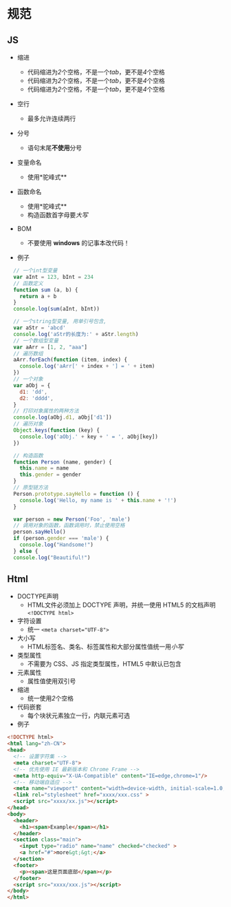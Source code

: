 # 规范

## JS
- 缩进
    + 代码缩进为*2*个空格，不是一个*tab*，更不是*4*个空格
    + 代码缩进为*2*个空格，不是一个*tab*，更不是*4*个空格
    + 代码缩进为*2*个空格，不是一个*tab*，更不是*4*个空格
- 空行
    + 最多允许连续两行
- 分号
    + 语句末尾**不使用**分号
- 变量命名
    + 使用*驼峰式**
- 函数命名 
    + 使用*驼峰式**
    + 构造函数首字母要*大写*
- BOM
    + 不要使用 **windows** 的记事本改代码！

- 例子
```js
  // 一个int型变量
  var aInt = 123, bInt = 234
  // 函数定义
  function sum (a, b) {
    return a + b
  }
  console.log(sum(aInt, bInt))

  // 一个string型变量, 用单引号包含,
  var aStr = 'abcd'
  console.log('aStr的长度为:' + aStr.length)
  // 一个数组型变量
  var aArr = [1, 2, "aaa"]
  // 遍历数组
  aArr.forEach(function (item, index) {
    console.log('aArr[' + index + '] = ' + item)
  })
  // 一个对象
  var aObj = {
    d1: 'dd',
    d2: 'dddd',
  }
  // 打印对象属性的两种方法
  console.log(aObj.d1, aObj['d1'])
  // 遍历对象
  Object.keys(function (key) {
    console.log('aObj.' + key + ' = ', aObj[key])
  })

  // 构造函数
  function Person (name, gender) {
    this.name = name
    this.gender = gender
  }
  // 原型链方法
  Person.prototype.sayHello = function () {
    console.log('Hello, my name is ' + this.name + '!')
  }

  var person = new Person('Foo', 'male')
  // 调用对象的函数，函数调用时，禁止使用空格
  person.sayHello()
  if (person.gender === 'male') {
    console.log("Handsome!")
  } else {
  console.log("Beautiful!")

```

## Html
- DOCTYPE声明
    + HTML文件必须加上 DOCTYPE 声明，并统一使用 HTML5 的文档声明 `<!DOCTYPE html>`
- 字符设置
    + 统一 `<meta charset="UTF-8">`
- 大小写
    + HTML标签名、类名、标签属性和大部分属性值统一用*小写*
- 类型属性
    + 不需要为 CSS、JS 指定类型属性，HTML5 中默认已包含
- 元素属性
    + 属性值使用双引号
- 缩进
    + 统一使用*2*个空格
- 代码嵌套
    + 每个块状元素独立一行，内联元素可选
- 例子
```html
<!DOCTYPE html>
<html lang="zh-CN">
<head>
  <!-- 设置字符集 -->
  <meta charset="UTF-8">
  <!-- 优先使用 IE 最新版本和 Chrome Frame -->
  <meta http-equiv="X-UA-Compatible" content="IE=edge,chrome=1"/>
  <!-- 移动端自适应 -->
  <meta name="viewport" content="width=device-width, initial-scale=1.0, maximum-scale=1.0, user-scalable=no, shrink-to-fit=no" >
  <link rel="stylesheet" href="xxxx/xxx.css" >
  <script src="xxxx/xx.js"></script>
</head>
<body>
  <header>
    <h1><span>Example</span></h1>
  </header>
  <section class="main">
    <input type="radio" name="name" checked="checked" >
    <a href="#">more&gt;&gt;</a>
  </section>
  <footer>
    <p><span>这是页面底部</span></p>
  </footer>
  <script src="xxxx/xxx.js"></script>
</body>
</html>
```
